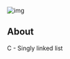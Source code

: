 ![img](https://assets.imaginablefutures.com/media/images/ALX_Logo.max-200x150.png)

## About

C - Singly linked list

